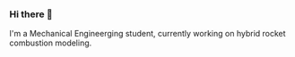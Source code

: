 ### Hi there 👋

I'm a Mechanical Engineerging student, currently working on hybrid rocket combustion modeling.
